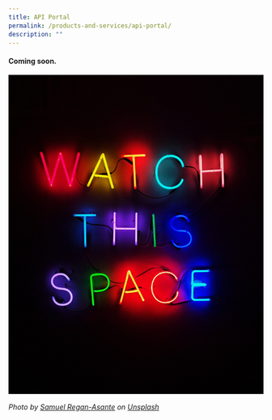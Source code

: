 ```yaml
---
title: API Portal
permalink: /products-and-services/api-portal/
description: ""
---
```

#### Coming soon.
![coming soon](/images/Test%20Images/samuel-regan-asante-rk8fhggeyr8-unsplash.jpeg)

*Photo by [Samuel Regan-Asante](https://unsplash.com/@fkaregan?utmsource=unsplash&utmmedium=referral&utmcontent=creditCopyText) on [Unsplash](https://unsplash.com/photos/Rk8fHGGeyr8?utmsource=unsplash&utmmedium=referral&utmcontent=creditCopyText)*